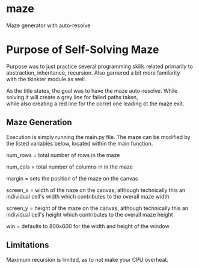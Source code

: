 # maze
Maze generator with auto-resolve

# Purpose of Self-Solving Maze  
Purpose was to just practice several programming skills related primarily to abstraction, inheritance, recursion. Also garnered a bit more familarity  
with the tkinkter module as well.  

As the title states, the goal was to have the maze auto-resolve. While solving it will create a grey line for failed paths taken,  
while also creating a red line for the corret one leading ot the maze exit.

## Maze Generation
Execution is simply running the main.py file. The maze can be modified by the listed variables below, located within the main function.

num_rows = total number of rows in the maze  

num_cols = total number of columns in in the maze  

margin = sets the position of the maze on the canvas  

screen_x = width of the naze on the canvas, although technically this an individual cell's width which contributes to the overall maze width  

screen_y = height of the maze on the canvas, although technically this an individual cell's height which contributes to the overall maze height  

win = defaults to 800x600 for the width and height of the window  

## Limitations
Maximum recursion is limited, as to not make your CPU overheat.  